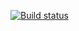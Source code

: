 [![Build status](https://ci.appveyor.com/api/projects/status/4vufaa4gch7hwnhg/branch/main?svg=true)](https://ci.appveyor.com/project/kamizinatulina/selenide/branch/main)
